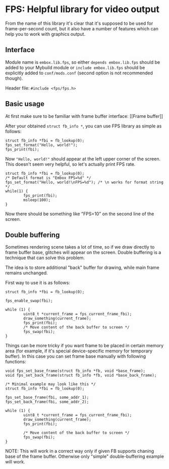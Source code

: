 # FPS: Helpful library for video output

From the name of this library it's clear that it's supposed to be used for frame-per-second count, but it also have a number of features which can help you to work with graphics output.

## Interface

Module name is `embox.lib.fps`, so either `depends embox.lib.fps` should be added to your Mybuild module or `include embox.lib.fps` should be explicitly added to `conf/mods.conf` (second option is not recommended though).

Header file: `#include <fps/fps.h>`

## Basic usage

At first make sure to be familiar with frame buffer interface: [[Frame buffer]]

After your obtained `struct fb_info *`, you can use FPS library as simple as follows:
```
struct fb_info *fbi = fb_lookup(0);
fps_set_format("Hello, world!");
fps_print(fbi);
```

Now `"Hello, world!"` should appear at the left upper corner of the screen. This doesn't seem very helpful, so let's actually print FPS rate.

```
struct fb_info *fbi = fb_lookup(0);
/* Default format is "Embox FPS=%d" */
fps_set_format("Hello, world!\nFPS=%d"); /* \n works for format string */
while(1) {
        fps_print(fbi);
        msleep(100);
}
```

Now there should be something like "FPS=10" on the second line of the screen.

## Double buffering

Sometimes rendering scene takes a lot of time, so if we draw directly to frame buffer base, glitches will appear on the screen. Double buffering is a technique that can solve this problem.

The idea is to store additional "back" buffer for drawing, while main frame remains unchanged.

First way to use it is as follows:
```
struct fb_info *fbi = fb_lookup(0);

fps_enable_swap(fbi);

while (1) {
        uint8_t *current_frame = fps_current_frame_fbi);
        draw_something(current_frame);
        fps_print(fbi);
        /* Move content of the back buffer to screen */
        fps_swap(fbi);
}
```

Things can be more tricky if you want frame to be placed in certain memory area (for example, if it's special device-specific memory for temporary buffer). In this case you can set frame base manually with following functions:

```
void fps_set_base_frame(struct fb_info *fb, void *base_frame);
void fps_set_back_frame(struct fb_info *fb, void *base_back_frame);

/* Minimal example may look like this */
struct fb_info *fbi = fb_lookup(0);

fps_set_base_frame(fbi, some_addr_1);
fps_set_back_frame(fbi, some_addr_2);

while (1) {
        uint8_t *current_frame = fps_current_frame_fbi);
        draw_something(current_frame);
        fps_print(fbi);

        /* Move content of the back buffer to screen */
        fps_swap(fbi);
}
```

NOTE: This will work in a correct way only if given FB supports chaning base of the frame buffer. Otherwise only "simple" double-buffering example will work.